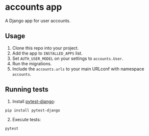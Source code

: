 # accounts app
A Django app for user accounts.

## Usage

1. Clone this repo into your project.
2. Add the app to `INSTALLED_APPS` list.
3. Set `AUTH_USER_MODEL` on your settings to `accounts.User`.
4. Run the migrations.
5. Include the `accounts.urls` to your main URLconf with namespace `accounts`.

## Running tests
1. Install [pytest-django](https://pytest-django.readthedocs.io):

`pip install pytest-django`

2. Execute tests:

`pytest`
